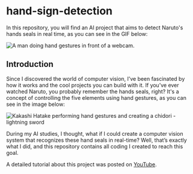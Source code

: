 # hand-sign-detection

In this repository, you will find an AI project that aims to detect Naruto's hands seals in real time, as you can see in the GIF below:

![A man doing hand gestures in front of a webcam.](https://github.com/lucasfernandoprojects/hand-sign-detection/blob/main/gifs/giphy.gif)

## Introduction

Since I discovered the world of computer vision, I’ve been fascinated by how it works and the cool projects you can build with it. If you’ve ever watched Naruto, you probably remember the hands seals, right? It's a concept of controlling the five elements using hand gestures, as you can see in the image below:

![Kakashi Hatake performing hand gestures and creating a chidori - lightning sword](https://github.com/lucasfernandoprojects/hand-sign-detection/blob/main/gifs/kakashi-performing-chidori.gif)

During my AI studies, I thought, what if I could create a computer vision system that recognizes these hand seals in real-time? Well, that’s exactly what I did, and this repository contains all coding I created to reach this goal.

A detailed tutorial about this project was posted on [YouTube](https://www.youtube.com/watch?v=mIE9g0209xk&t=6s).

